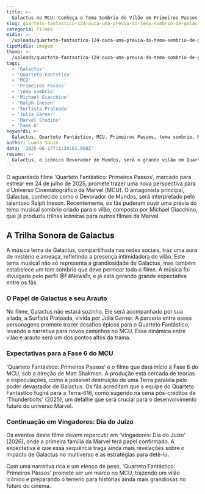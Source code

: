 ```yaml
---
title: >-
  Galactus no MCU: Conheça o Tema Sombrio do Vilão em Primeiros Passos
slug: quarteto-fantastico-124-ouca-uma-previa-do-tema-sombrio-de-galactus-para-o-mcu
categoria: Filmes
midia: >-
  /uploads/quarteto-fantastico-124-ouca-uma-previa-do-tema-sombrio-de-galactus-para-o-mcu-thumb.webp
tipoMidia: imagem
thumb: >-
  /uploads/quarteto-fantastico-124-ouca-uma-previa-do-tema-sombrio-de-galactus-para-o-mcu-thumb.webp
tags:
  - 'Galactus'
  - 'Quarteto Fantstico'
  - 'MCU'
  - 'Primeiros Passos'
  - 'tema sombrio'
  - 'Michael Giacchino'
  - 'Ralph Ineson'
  - 'Surfista Prateada'
  - 'Julia Garner'
  - 'Marvel Studios'
  - 'Fase 6'
keywords: >-
  Galactus, Quarteto Fantástico, MCU, Primeiros Passos, tema sombrio, Michael Giacchino, Ralph Ineson, Surfista Prateada, Julia Garner, Marvel Studios, Fase 6
author: Luana Souza
data: '2025-06-17T11:34:01.000Z'
resumo: >-
  Galactus, o icônico Devorador de Mundos, será o grande vilão em Quarteto Fantástico: Primeiros Passos (2025) e já tem seu tema sombrio divulgado.
---
```


O aguardado filme 'Quarteto Fantástico: Primeiros Passos', marcado para estrear em 24 de julho de 2025, promete trazer uma nova perspectiva para o Universo Cinematográfico da Marvel (MCU). O antagonista principal, Galactus, conhecido como o Devorador de Mundos, será interpretado pelo talentoso Ralph Ineson. Recentemente, os fãs puderam ouvir uma prévia do tema musical sombrio criado para o vilão, composto por Michael Giacchino, que já produziu trilhas icônicas para outros filmes da Marvel.

## A Trilha Sonora de Galactus

A música tema de Galactus, compartilhada nas redes sociais, traz uma aura de mistério e ameaça, refletindo a presença intimidadora do vilão. Este tema musical não só representa a grandiosidade de Galactus, mas também estabelece um tom sombrio que deve permear todo o filme. A música foi divulgada pelo perfil @F4NewsFr, e já está gerando grande expectativa entre os fãs.

### O Papel de Galactus e seu Arauto

No filme, Galactus não estará sozinho. Ele será acompanhado por sua aliada, a Surfista Prateada, vivida por Julia Garner. A parceria entre esses personagens promete trazer desafios épicos para o Quarteto Fantástico, levando a narrativa para novos caminhos no MCU. Essa dinâmica entre vilão e arauto será um dos pontos altos da trama.

### Expectativas para a Fase 6 do MCU

'Quarteto Fantástico: Primeiros Passos' é o filme que dará início à Fase 6 do MCU, sob a direção de Matt Shakman. A produção está cercada de teorias e especulações, como a possível destruição de uma Terra paralela pelo poder devastador de Galactus. Os fãs acreditam que a equipe do Quarteto Fantástico fugirá para a Terra-616, como sugerido na cena pós-créditos de 'Thunderbolts' (2025), um detalhe que será crucial para o desenvolvimento futuro do universo Marvel.

### Continuação em Vingadores: Dia do Juízo

Os eventos deste filme devem repercutir em 'Vingadores: Dia do Juízo' (2026), onde a primeira família da Marvel terá papel confirmado. A expectativa é que essa sequência traga ainda mais revelações sobre o impacto de Galactus no multiverso e as estratégias para detê-lo.

Com uma narrativa rica e um elenco de peso, 'Quarteto Fantástico: Primeiros Passos' promete ser um marco no MCU, trazendo um vilão icônico e preparando o terreno para histórias ainda mais grandiosas no futuro do cinema.